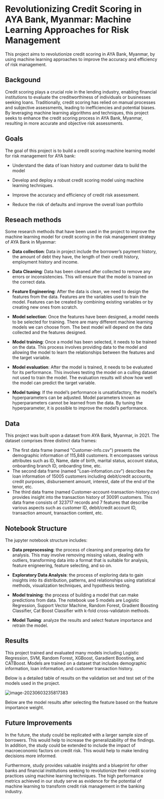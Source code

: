 
# Revolutionizing Credit Scoring in AYA Bank, Myanmar: Machine Learning Approaches for Risk Management

This project aims to revolutionize credit scoring in AYA Bank, Myanmar, by using machine learning approaches to improve the accuracy and efficiency of risk management.




## Backgound

Credit scoring plays a crucial role in the lending industry, enabling financial institutions to evaluate the creditworthiness of individuals or businesses seeking loans. Traditionally, credit scoring has relied on manual processes and subjective assessments, leading to inefficiencies and potential biases. By leveraging machine learning algorithms and techniques, this project seeks to enhance the credit scoring process in AYA Bank, Myanmar, resulting in more accurate and objective risk assessments.
## Goals

The goal of this project is to build a credit scoring machine learning model for risk management for AYA bank:

- Understand the data of loan history and customer data to build the model

- Develop and deploy a robust credit scoring model using machine learning techniques.

- Improve the accuracy and efficiency of credit risk assessment.

- Reduce the risk of defaults and improve the overall loan portfolio

## Reseach methods

Some research methods that have been used in the project to improve the machine
learning model for credit scoring in the risk management strategy of AYA Bank in Myanmar:
- **Data collection**: Data in project include the borrower’s payment history, the amount of debt they have, the length of their credit history, employment history and income.

- **Data Cleaning**: Data has been cleaned after collected to remove any errors or inconsistencies. This will ensure that the model is trained on the correct data.

- **Feature Engineering**: After the data is clean, we need to design the features from the data. Features are the variables used to train the model. Features can be created by combining existing variables or by creating new ones from scratch.

- **Model selection**: Once the features have been designed, a model needs to be selected for training. There are many different machine learning models we can choose from. The best model will depend on the data collected and the features designed.

- **Model training**: Once a model has been selected, it needs to be trained on the data. This process involves providing data to the model and allowing the model to learn the relationships between the features and the target variable.

- **Model evaluation**: After the model is trained, it needs to be evaluated for its performance. This involves testing the model on a culling dataset not used to train the model. The evaluation results will show how well the model can predict the target variable.

- **Model tuning**: If the model’s performance is unsatisfactory, the model’s hyperparameters can be adjusted. Model parameters known as hyperparameters cannot be learned from the data. By tuning the hyperparameter, it is possible to improve the model’s performance.

## Data

This project was built upon a dataset from AYA Bank, Myanmar, in 2021. The dataset comprises three distinct data frames:

* The first data frame (named "Customer-info.csv") presents the demographic information of 115,848 customers. It encompasses various attributes such as ID, Name, date of birth, marital status, account status, onboarding branch ID, onboarding time, etc. 
* The second data frame (named "Loan-infomation.csv") describes the loan information of 15005 customers including debit/credit accounts, credit purposes, disbursement amount,  interest, date of the end of the tenor, etc.
* The third data frame (named Customer-account-transaction-history.csv) provides insight into the transaction history of 30091 customers. This data frame consists of 323717 records and 7 features that describe various aspects such as customer ID, debit/credit account ID, transaction amount, transaction content, etc. 

## Notebook Structure

The jupyter notebook structure includes:
- **Data preprocessing**: the process of cleaning and preparing data for analysis. This may involve removing missing values, dealing with outliers, transforming data into a format that is suitable for analysis, feature enigneering, feature selecting, and so on.

- **Exploratory Data Analysis**: the process of exploring data to gain insights into its distribution, patterns, and relationships using statistical methods, visualization techniques, and hypothesis testing.

- **Model training**: the process of building a model that can make predictions from data. The notebook use 5 models are Logistic Regression, Support Vector Machine, Random Forest, Gradient Boosting Classifier, Cat Boost Classifier with k-fold cross-validatoin methods.

- **Model Tuning**: analyze the results and select feature importance and retrain the model.
## Results

This project trained and evaluated many models including Logistic Regression, SVM, Random Forest, XGBoost, Garadient Boosting, and CATBoost. Models are trained on a dataset that includes demographic information, loan information, and customer transaction history.

Below is a detailed table of results on the validation set and test set of the models used in the project.

![image-20230603235817383](C:\Users\admin\AppData\Roaming\Typora\typora-user-images\image-20230603235817383.png)

Below are the model results after selecting the feature based on the feature importance weight.




## Future Improvements

In the future, the study could be replicated with a larger sample size of borrowers. This would help to increase the generalizability of the findings. In addition, the study could be extended to include the impact of macroeconomic factors on credit risk. This would help to make lending decisions more informed.

Furthermore, study provides valuable insights and a blueprint for other banks and financial institutions seeking to revolutionize their credit scoring practices using machine learning techniques. The high performance metrics achieved in our study serve as evidence for the potential of machine learning to transform credit risk management in the banking industry.